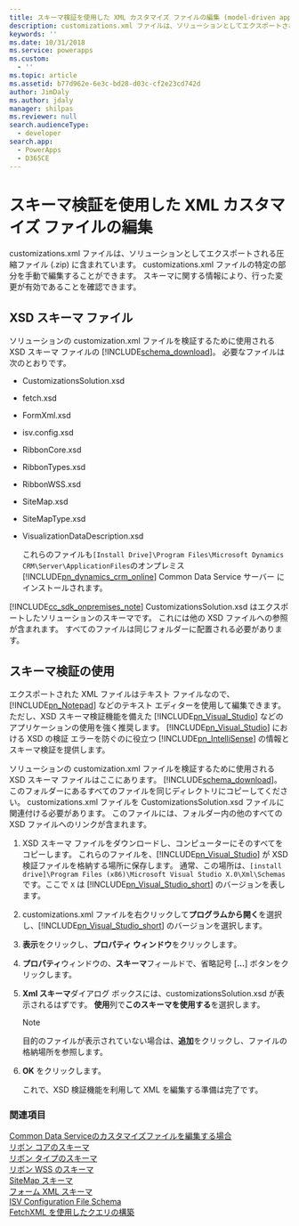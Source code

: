 ```yaml
---
title: スキーマ検証を使用した XML カスタマイズ ファイルの編集 (model-driven apps) | Microsoft Docs
description: customizations.xml ファイルは、ソリューションとしてエクスポートされる圧縮ファイル (.zip) に含まれています。 customizations.xml ファイルの特定の部分を手動で編集することができます。 スキーマに関する情報により、行った変更が有効であることを確認できます。
keywords: ''
ms.date: 10/31/2018
ms.service: powerapps
ms.custom:
  - ''
ms.topic: article
ms.assetid: b77d962e-6e3c-bd28-d03c-cf2e23cd742d
author: JimDaly
ms.author: jdaly
manager: shilpas
ms.reviewer: null
search.audienceType:
  - developer
search.app:
  - PowerApps
  - D365CE
---
```


# <a name="edit-the-customizations-xml-file-with-schema-validation"></a>スキーマ検証を使用した XML カスタマイズ ファイルの編集

<!-- https://docs.microsoft.com/dynamics365/customer-engagement/developer/customize-dev/edit-customizations-xml-file-schema-validation -->

customizations.xml ファイルは、ソリューションとしてエクスポートされる圧縮ファイル (.zip) に含まれています。 customizations.xml ファイルの特定の部分を手動で編集することができます。 スキーマに関する情報により、行った変更が有効であることを確認できます。  
  
## <a name="xsd-schema-files"></a>XSD スキーマ ファイル  
 ソリューションの customization.xml ファイルを検証するために使用される XSD スキーマ ファイルの [!INCLUDE[schema_download](../../includes/schema-download.md)]。 必要なファイルは次のとおりです。  
  
- CustomizationsSolution.xsd  
  
- fetch.xsd  
  
- FormXml.xsd  
  
- isv.config.xsd  
  
- RibbonCore.xsd  
  
- RibbonTypes.xsd  
  
- RibbonWSS.xsd  
  
- SiteMap.xsd  
  
- SiteMapType.xsd  
  
- VisualizationDataDescription.xsd  
  
  これらのファイルも`[Install Drive]\Program Files\Microsoft Dynamics CRM\Server\ApplicationFiles`のオンプレミス [!INCLUDE[pn_dynamics_crm_online](../../includes/pn-dynamics-crm-online.md)] Common Data Service サーバー にインストールされます。  
  
[!INCLUDE[cc_sdk_onpremises_note](../../includes/cc-sdk-onpremises-note.md)] CustomizationsSolution.xsd はエクスポートしたソリューションのスキーマです。 これには他の XSD ファイルへの参照が含まれます。 すべてのファイルは同じフォルダーに配置される必要があります。  
  
<a name="BKMK_UseSchemaValidation"></a>   
## <a name="using-schema-validation"></a>スキーマ検証の使用  
 エクスポートされた XML ファイルはテキスト ファイルなので、[!INCLUDE[pn_Notepad](../../includes/pn-notepad.md)] などのテキスト エディターを使用して編集できます。 ただし、XSD スキーマ検証機能を備えた [!INCLUDE[pn_Visual_Studio](../../includes/pn-visual-studio.md)] などのアプリケーションの使用を強く推奨します。 [!INCLUDE[pn_Visual_Studio](../../includes/pn-visual-studio.md)] における XSD の検証 <!-- TODO - need to fix this link. The page is not available (or [Visual Studio Express 2012 for Web](http://www.microsoft.com/visualstudio/eng/products/visual-studio-express-for-web))--> エラーを防ぐのに役立つ [!INCLUDE[pn_IntelliSense](../../includes/pn-intellisense.md)] の情報とスキーマ検証を提供します。  
  
 ソリューションの customization.xml ファイルを検証するために使用される XSD スキーマ ファイルはここにあります。 [!INCLUDE[schema_download](../../includes/schema-download.md)]。 このフォルダーにあるすべてのファイルを同じディレクトリにコピーしてください。 customizations.xml ファイルを CustomizationsSolution.xsd ファイルに関連付ける必要があります。 このファイルには、フォルダー内の他のすべての XSD ファイルへのリンクが含まれます。  
  
1. XSD スキーマ ファイルをダウンロードし、コンピューターにそのすべてをコピーします。 これらのファイルを、[!INCLUDE[pn_Visual_Studio](../../includes/pn-visual-studio.md)] が XSD 検証ファイルを格納する場所に保存します。 通常、この場所は、`[install drive]\Program Files (x86)\Microsoft Visual Studio X.0\Xml\Schemas` です。ここで `X` は [!INCLUDE[pn_Visual_Studio_short](../../includes/pn-visual-studio-short.md)] のバージョンを表します。  
  
2. customizations.xml ファイルを右クリックして**プログラムから開く**を選択し、[!INCLUDE[pn_Visual_Studio_short](../../includes/pn-visual-studio-short.md)] のバージョンを選択します。  
  
3. **表示**をクリックし、**プロパティ ウィンドウ**をクリックします。  
  
4. **プロパティ**ウィンドウの、**スキーマ**フィールドで、省略記号 [**...**] ボタンをクリックします。  
  
5. **Xml スキーマ**ダイアログ ボックスには、customizationsSolution.xsd が表示されるはずです。 **使用**列で**このスキーマを使用する**を選択します。  
  
   > [!NOTE]
   >  目的のファイルが表示されていない場合は、**追加**をクリックし、ファイルの格納場所を参照します。  
  
6. **OK** をクリックします。  
  
   これで、XSD 検証機能を利用して XML を編集する準備は完了です。  
  
### <a name="see-also"></a>関連項目

[ Common Data Serviceのカスタマイズファイルを編集する場合](when-edit-customization-file.md)<br/> 
[リボン コアのスキーマ](ribbon-core-schema.md)<br/>
[リボン タイプのスキーマ](ribbon-types-schema.md)<br/>
[リボン WSS のスキーマ](ribbon-wss-schema.md)<br/>
[SiteMap スキーマ](/dynamics365/customer-engagement/developer/customize-dev/sitemap-schema)<br/>   <!-- TODO need to fix link relevant to the topic in powerapps repo-->
[フォーム XML スキーマ](form-xml-schema.md)     
[ISV Configuration File Schema](/dynamics365/customer-engagement/developer/customize-dev/isv-configuration-file-schema)<br/>   <!-- TODO need to fix link relevant to the topic in powerapps repo-->
[FetchXML を使用したクエリの構築](/dynamics365/customer-engagement/developer/org-service/build-queries-fetchxml) <!-- TODO need to fix link relevant to the topic in powerapps repo-->
